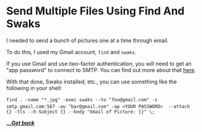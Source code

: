 # Send Multiple Files Using Find And Swaks 

I needed to send a bunch of pictures one at a time through email.  

To do this, I used my Gmail account, `find` and `swaks`.

If you use Gmail and use two-factor authentication, you will need to get an "app password" to connect to SMTP.  You can find out more about that [here](https://support.google.com/accounts/answer/185833?hl=en).

With that done, Swaks installed, etc., you can use something like the following in your shell:

`find . -name "*.jpg" -exec swaks --to "foo@gmail.com" -s smtp.gmail.com:587 -au "bar@gmail.com" -ap <YOUR PASSWORD>  --attach {} -tls --h-Subject {} --body "Email of Picture: {}" \;`

[***...Get back***](../it-the-hard-way.html)
